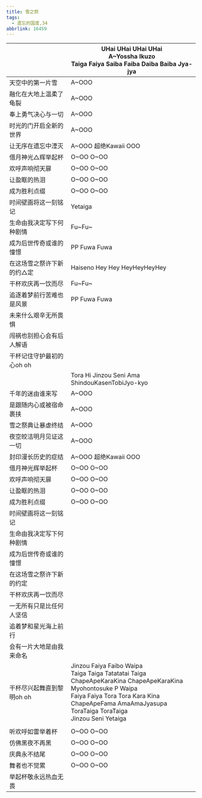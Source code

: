 ```yaml
---
title: 雪之祭
tags:
  - 遗忘的国度,34
abbrlink: 16459
---
```

|      |UHai UHai UHai UHai<br>A~Yossha Ikuzo<br>Taiga Faiya Saiba Faiba Daiba Baiba Jya-jya|
|--|--|
|天空中的第一片雪|A~OOO|
|融化在大地上温柔了龟裂|A~OOO|
|奉上勇气决心与一切|A~OOO|
|时光的门开启全新的世界|A~OOO|
|让无序在遗忘中湮灭|A~OOO 超绝Kawaii OOO|
|借月神光△辉举起杯|O~OO O~OO|
|欢呼声响彻天扉|O~OO O~OO|
|让盈眶的热泪|O~OO O~OO|
|成为胜利点缀|O~OO O~OO|
|时间壁画将这一刻铭记|Yetaiga|
|生命由我决定写下何种剧情|Fu~Fu~|
|成为后世传奇或谁的憧憬|PP Fuwa Fuwa|
|在这场雪之祭许下新的约△定|Haiseno Hey Hey HeyHeyHeyHey|
|干杯欢庆再一饮而尽|Fu~Fu~|
|追逐着梦前行苦难也是风景|PP Fuwa Fuwa|
|未来什么艰辛无所畏惧|      |
|闯祸也别担心会有后人解语|      |
|干杯记住守护最初的心oh oh|      |
|      |Tora Hi Jinzou Seni Ama ShindouKasenTobiJyo-kyo|
|千年的迷由谁来写|A~OOO|
|是跟随内心或被宿命裹挟|A~OOO|
|雪之祭典让暴虐终结|A~OOO|
|夜空皎洁明月见证这一切|A~OOO|
|封印漫长历史的症结|A~OOO 超绝Kawaii OOO|
|借月神光辉举起杯|O~OO O~OO|
|欢呼声响彻天扉|O~OO O~OO|
|让盈眶的热泪|O~OO O~OO|
|成为胜利点缀|O~OO O~OO|
|时间壁画将这一刻铭记|      |
|生命由我决定写下何种剧情|      |
|成为后世传奇或谁的憧憬|      |
|在这场雪之祭许下新的约定|      |
|干杯欢庆再一饮而尽|      |
|一无所有只是比任何人坚信|      |
|追着梦和星光海上前行|      |
|会有一片大地是由我来命名|      |
|干杯尽兴起舞直到黎明oh oh|Jinzou Faiya Faibo Waipa<br>Taiga Taiga Tatatatai Taiga<br>ChapeApeKaraKina ChapeApeKaraKina<br>Myohontosuke P Waipa<br>Faiya Faiya Tora Tora Kara Kina<br>ChapeApeFama AmaAmaJyasupa<br>ToraTaiga ToraTaiga<br>Jinzou Seni Yetaiga|
|      |      |
|听欢呼如雷举着杯|O~OO O~OO|
|仿佛黑夜不再黑|O~OO O~OO|
|庆典永不结尾|O~OO O~OO|
|舞者也不觉累|O~OO O~OO|
|举起杯敬永远热血无畏|      |